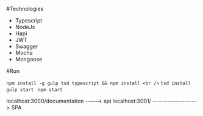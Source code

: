 #Technologies
- Typescript
- NodeJs
- Hapi
- JWT
- Swagger
- Mocha
- Mongoose

#Run

`npm install -g gulp tsd typescript && npm install <br />`
`tsd install`
` gulp start`
` npm start`


localhost:3000/documentation  ----> api
localhost:3001/ ------------------> SPA 


 
